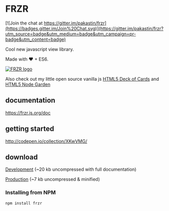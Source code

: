 # FRZR
[![Join the chat at https://gitter.im/pakastin/frzr](https://badges.gitter.im/Join%20Chat.svg)](https://gitter.im/pakastin/frzr?utm_source=badge&utm_medium=badge&utm_campaign=pr-badge&utm_content=badge)

Cool new javascript view library.

Made with ♥ + ES6.

[![FRZR logo](https://frzr.js.org/img/logo.svg)](https://frzr.js.org)

Also check out my little open source vanilla js [HTML5 Deck of Cards](https://deck-of-cards.js.org) and [HTML5 Node Garden](https://nodegarden.js.org)

## documentation
https://frzr.js.org/doc

## getting started
http://codepen.io/collection/XKwVMG/

## download
[Development](http://frzrjs.github.io/frzr/dist/frzr.js) (~20 kb uncompressed with full documentation)

[Production](http://frzrjs.github.io/frzr/dist/frzr.min.js) (~7 kb uncompressed & minified)

### Installing from NPM

```
npm install frzr
```
